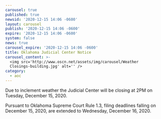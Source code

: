 ```yaml
---
carousel: true
published: true
newsid: '2020-12-15 14:06 -0600'
layout: carousel
publish: '2020-12-15 14:06 -0600'
expire: '2020-12-15 14:06 -0600'
system: false
news: true
carousel_expire: '2020-12-15 14:06 -0600'
title: Oklahoma Judicial Center Notice
carousel_content: >-
  <img src='http://www.oscn.net/assets/img/carousel/Weather
  Closings-building.jpg' alt='' />
category:
  - aoc
---
```

Due to inclement weather the Judicial Center will be closing at 2PM on Tuesday, December 15, 2020.

Pursuant to Oklahoma Supreme Court Rule 1.3, filing deadlines falling on December 15, 2020, are extended to Wednesday, December 16, 2020.
